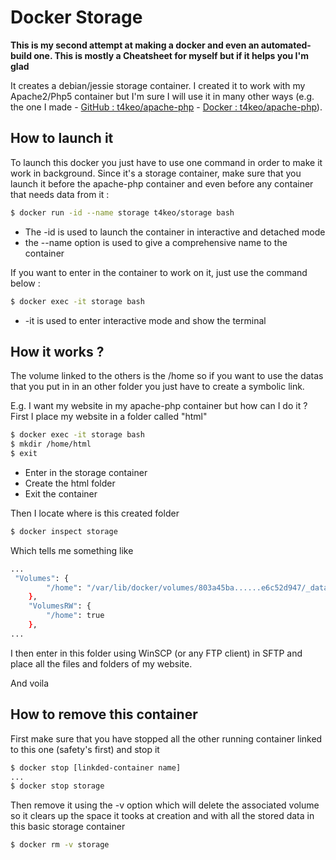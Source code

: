 # Docker Storage
**This is my second attempt at making a docker and even an automated-build one. This is mostly a Cheatsheet for myself but if it helps you I'm glad**

It creates a debian/jessie storage container.
I created it to work with my Apache2/Php5 container but I'm sure I will use it in many other ways (e.g. the one I made - [GitHub : t4keo/apache-php](https://github.com/t4keo/docker-apache-php-mail) - [Docker : t4keo/apache-php](https://hub.docker.com/r/t4keo/apache-php-exim/)).

## How to launch it
To launch this docker you just have to use one command in order to make it work in background. Since it's a storage container, make sure that you launch it before the apache-php container and even before any container that needs data from it :

``` sh
$ docker run -id --name storage t4keo/storage bash
```
* The -id is used to launch the container in interactive and detached mode
* the --name option is used to give a comprehensive name to the container

If you want to enter in the container to work on it, just use the command below :

``` sh
$ docker exec -it storage bash
```
* -it is used to enter interactive mode and show the terminal

## How it works ?
The volume linked to the others is the /home so if you want to use the datas that you put in in an other folder you just have to create a symbolic link.

E.g. I want my website in my apache-php container but how can I do it ?
First I place my website in a folder called "html"

``` sh
$ docker exec -it storage bash
$ mkdir /home/html
$ exit
```
* Enter in the storage container
* Create the html folder
* Exit the container

Then I locate where is this created folder
``` sh
$ docker inspect storage
```
Which tells me something like 
``` sh
...
 "Volumes": {
        "/home": "/var/lib/docker/volumes/803a45ba......e6c52d947/_data"
    },
    "VolumesRW": {
        "/home": true
    },
...
```

I then enter in this folder using WinSCP (or any FTP client) in SFTP and place all the files and folders of my website.

And voila

## How to remove this container
First make sure that you have stopped all the other running container linked to this one (safety's first) and stop it
``` sh
$ docker stop [linkded-container name]
...
$ docker stop storage
```
Then remove it using the -v option which will delete the associated volume so it clears up the space it tooks at creation and with all the stored data in this basic storage container
``` sh
$ docker rm -v storage
```
